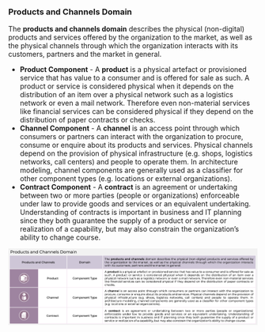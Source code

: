 ### Products and Channels Domain
The **products and channels domain** describes the physical (non-digital) products and services offered by the organization to the market, as well as the physical channels through which the organization interacts with its customers, partners and the market in general.

- **Product Component** - A **product** is a physical artefact or provisioned service that has value to a consumer and is offered for sale as such. A product or service is considered physical when it depends on the distribution of an item over a physical network such as a logistics network or even a mail network. Therefore even non-material services like financial services can be considered physical if they depend on the distribution of paper contracts or checks.
- **Channel Component** - A **channel** is an access point through which consumers or partners can interact with the organization to procure, consume or enquire about its products and services. Physical channels depend on the provision of physical infrastructure (e.g. shops, logistics networks, call centers) and people to operate them. In architecture modeling, channel components are generally used as a classifier for other component types (e.g. locations or external organizations).
- **Contract Component** - A **contract** is an agreement or undertaking between two or more parties (people or organizations) enforceable under law to provide goods and services or an equivalent undertaking. Understanding of contracts is important in business and IT planning since they both guarantee the supply of a product or service or realization of a capability, but may also constrain the organization’s ability to change course. 

![](Journal/Jeff/Business%20stuff/Business%20Strategy%20Stuff/Ardoq/Meta%20Model/01%20High%20Level%20Metamodel%20Concepts/attachments/Pasted%20image%2020231102075510.png)
